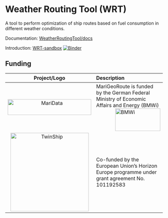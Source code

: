 # Weather Routing Tool (WRT)

A tool to perform optimization of ship routes based on fuel consumption in different weather conditions.

Documentation: [WeatherRoutingTool/docs](https://github.com/52North/WeatherRoutingTool/tree/main/docs)

Introduction: [WRT-sandbox](https://github.com/52North/WRT-sandbox) [![Binder](https://mybinder.org/badge_logo.svg)](https://mybinder.org/v2/gh/52North/WRT-sandbox.git/HEAD?urlpath=%2Fdoc%2Ftree%2FNotebooks/execute-WRT.ipynb)

## Funding

|                                                                        Project/Logo                                                                         | Description                                                                                                                                                                                                                                                         |
|:-----------------------------------------------------------------------------------------------------------------------------------------------------------:|:--------------------------------------------------------------------------------------------------------------------------------------------------------------------------------------------------------------------------------------------------------------------|
| [<img alt="MariData" align="middle" width="267" height="50" src="https://52north.org/delivery/MariData/img/maridata_logo.png"/>](https://www.maridata.org/) | MariGeoRoute is funded by the German Federal Ministry of Economic Affairs and Energy (BMWi)[<img alt="BMWi" align="middle" width="144" height="72" src="https://52north.org/delivery/MariData/img/bmwi_logo_en.png" style="float:right"/>](https://www.bmvi.de/)    |
|      [<img alt="TwinShip" align="middle" width="250" height="250" src="https://twin-ship.eu/images/TwinShipLogoFinal_HR.png"/>](https://twin-ship.eu/)      | Co-funded by the European Union’s Horizon Europe programme under grant agreement No. 101192583 |
